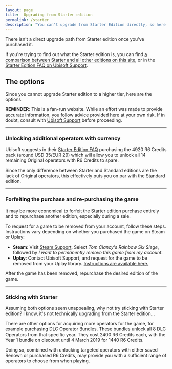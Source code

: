 ```yaml
---
layout: page
title:  Upgrading from Starter edition
permalink: /starter
description: "You can't upgrade from Starter Edition directly, so here are your options."
---
```


There isn't a direct upgrade path from Starter edition once you've purchased it.

If you're trying to find out what the Starter edition is, you can find [a comparison between Starter and all other editions on this site](/editions), or in the [Starter Edition FAQ on Ubisoft Support](https://support.ubi.com/en-US/Faqs/000025116/Starter-Edition-FAQ).     

## The options

Since you cannot upgrade Starter edition to a higher tier, here are the options. 

<p class="important"><strong>REMINDER</strong>: This is a fan-run website. While an effort was made to provide accurate information, you follow advice provided here at your own risk. If in doubt, consult with <a href="https://support.ubi.com/">Ubisoft Support</a> before proceeding.</p>

-----

### Unlocking additional operators with currency

Ubisoft suggests in their [Starter Edition FAQ](https://support.ubi.com/en-US/Faqs/000025116/Starter-Edition-FAQ) purchasing the 4920 R6 Credits pack (around USD 35/EUR 29) which will allow you to unlock all 14 remaining Original operators with R6 Credits to spare.

Since the only difference between Starter and Standard editions are the lack of Original operators, this effectively puts you on par with the Standard edition. 

-----

### Forfeiting the purchase and re-purchasing the game

It may be more economical to forfeit the Starter edition purchase entirely and to repurchase another edition, especially during a sale. 

To request for a game to be removed from your account, follow these steps. Instructions vary depending on whether you purchased the game on Steam or Uplay: 

* **Steam**: Visit [Steam Support](https://help.steampowered.com/). Select *Tom Clancy's Rainbow Six Siege*, followed by *I want to permanently remove this game from my account*. 
* **Uplay**: Contact Ubisoft Support, and request for the game to be removed from your Uplay library. [Instructions are available here.](https://support.ubi.com/en-GB/faqs/27450/Removing-a-game-from-my-Uplay-library/)

After the game has been removed, repurchase the desired edition of the game.

-----

### Sticking with Starter 

Assuming both options seem unappealing, why not try sticking with Starter edition? I know, it's not technically upgrading from the Starter edition... 

There are other options for acquiring more operators for the game, for example purchasing DLC Operator Bundles. These bundles unlock all 8 DLC Operators from that specific year. They cost 2400 R6 Credits each, with the Year 1 bundle on discount until 4 March 2019 for 1440 R6 Credits.

Doing so, combined with unlocking targeted operators with either saved Renown or purchased R6 Credits, may provide you with a sufficient range of operators to choose from when playing. 
